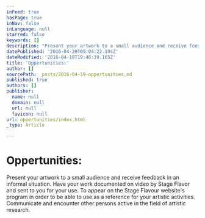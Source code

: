 ```yaml
---
inFeed: true
hasPage: true
inNav: false
inLanguage: null
starred: false
keywords: []
description: "Present your artwork to a small audience and receive feedback in an informal situation. Have your work documented on video by Stage Flavor and sent to you for your use. To appear on the Stage Flavour website's program in order to be able to use as a reference for your artistic activities. Communicate and encounter other persons active in the field of artistic research."
datePublished: '2016-04-20T09:04:22.194Z'
dateModified: '2016-04-19T19:46:39.165Z'
title: 'Oppertunities:'
author: []
sourcePath: _posts/2016-04-19-oppertunities.md
published: true
authors: []
publisher:
  name: null
  domain: null
  url: null
  favicon: null
url: oppertunities/index.html
_type: Article

---
```

# Oppertunities:

Present your artwork to a small audience and receive feedback in an informal situation. Have your work documented on video by Stage Flavor and sent to you for your use. To appear on the Stage Flavour website's program in order to be able to use as a reference for your artistic activities. Communicate and encounter other persons active in the field of artistic research.